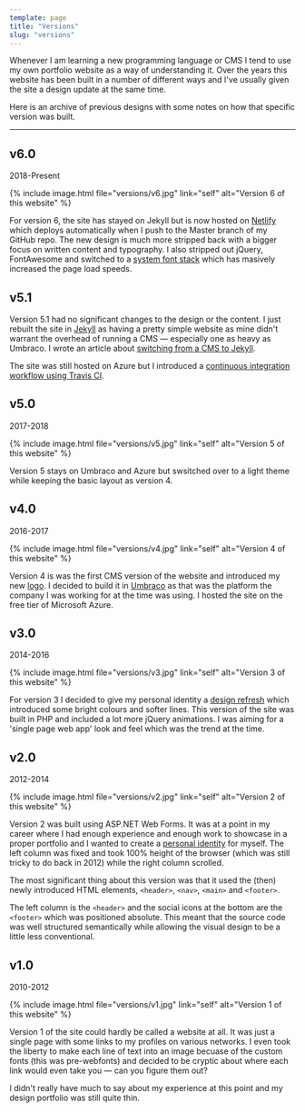 ```yaml
---
template: page
title: "Versions"
slug: "versions"
---
```


Whenever I am learning a new programming language or CMS I tend to use my own portfolio website as a way of understanding it. Over the years this website has been built in a number of different ways and I've usually given the site a design update at the same time.

Here is an archive of previous designs with some notes on how that specific version was built.

---

## v6.0

2018-Present

{% include image.html
  file="versions/v6.jpg"
  link="self"
  alt="Version 6 of this website"
%}

For version 6, the site has stayed on Jekyll but is now hosted on [Netlify](https://www.netlify.com/) which deploys automatically when I push to the Master branch of my GitHub repo. The new design is much more stripped back with a bigger focus on written content and typography. I also stripped out jQuery, FontAwesome and switched to a [system font stack](https://css-tricks.com/snippets/css/system-font-stack/) which has masively increased the page load speeds.

## v5.1

Version 5.1 had no significant changes to the design or the content. I just rebuilt the site in [Jekyll](https://jekyllrb.com/) as having a pretty simple website as mine didn't warrant the overhead of running a CMS &mdash; especially one as heavy as Umbraco. I wrote an article about <a href="{{site.baseurl}}{% link _posts/2017-03-18-switching-from-cms-to-jekyll.md %}">switching from a CMS to Jekyll</a>.

The site was still hosted on Azure but I introduced a <a href="{{site.baseurl}}{% link _posts/2017-04-04-deploying-jekyll-using-travis-ci.md %}">continuous integration workflow using Travis CI</a>.

## v5.0

2017-2018

{% include image.html
  file="versions/v5.jpg"
  link="self"
  alt="Version 5 of this website"
%}

Version 5 stays on Umbraco and Azure but swsitched over to a light theme while keeping the basic layout as version 4.

## v4.0

2016-2017

{% include image.html
  file="versions/v4.jpg"
  link="self"
  alt="Version 4 of this website"
%}

Version 4 is was the first CMS version of the website and introduced my new [logo](https://dribbble.com/shots/2718615-Branding-logo-and-website-refresh-for-2016). I decided to build it in [Umbraco](https://umbraco.com/) as that was the platform the company I was working for at the time was using. I hosted the site on the free tier of Microsoft Azure.

## v3.0

2014-2016

{% include image.html
  file="versions/v3.jpg"
  link="self"
  alt="Version 3 of this website"
%}

For version 3 I decided to give my personal identity a [design refresh](https://dribbble.com/shots/1524996-Personal-Identity-V2) which introduced some bright colours and softer lines. This version of the site was built in PHP and included a lot more jQuery animations. I was aiming for a 'single page web app' look and feel which was the trend at the time.

## v2.0

2012-2014

{% include image.html
  file="versions/v2.jpg"
  link="self"
  alt="Version 2 of this website"
%}

Version 2 was built using ASP.NET Web Forms. It was at a point in my career where I had enough experience and enough work to showcase in a proper portfolio and I wanted to create a [personal identity](https://dribbble.com/shots/775585-Personal-Identity) for myself. The left column was fixed and took 100% height of the browser (which was still tricky to do back in 2012) while the right column scrolled.

The most significant thing about this version was that it used the (then) newly introduced HTML elements, `<header>`, `<nav>`, `<main>` and `<footer>`.

The left column is the `<header>` and the social icons at the bottom are the `<footer>` which was positioned absolute. This meant that the source code was well structured semantically while allowing the visual design to be a little less conventional.

## v1.0

2010-2012

{% include image.html
  file="versions/v1.jpg"
  link="self"
  alt="Version 1 of this website"
%}

Version 1 of the site could hardly be called a website at all. It was just a single page with some links to my profiles on various networks. I even took the liberty to make each line of text into an image becuase of the custom fonts (this was pre-webfonts) and decided to be cryptic about where each link would even take you &mdash; can you figure them out?

I didn't really have much to say about my experience at this point and my design portfolio was still quite thin.
